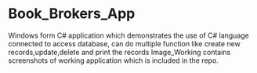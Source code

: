 # Book_Brokers_App
Windows form C# application which demonstrates the use of C# language connected to access database, can do multiple function like create new records,update,delete and print the records
Image_Working contains screenshots of working application which is included in the repo.
